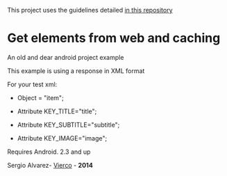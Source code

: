 This project uses the guidelines detailed [in this repository](https://github.com/Vierco/android_guidelines)

# Get elements from web and caching
An old and dear android project example
 
This example is using a response in XML format   

For your test xml:

- Object = "item";

- Attribute KEY_TITLE="title";

- Attribute KEY_SUBTITLE="subtitle";

- Attribute KEY_IMAGE="image";

Requires Android. 2.3 and up   


Sergio Alvarez- [Vierco](https://www.twitter.com/Vierco) - **2014**   




